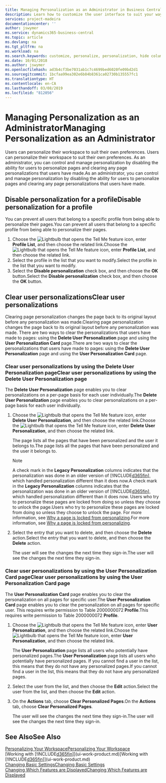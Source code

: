 ```yaml
---
title: Managing Personalization as an Administrator in Business Central | Microsoft Docs
description: Learn how to customize the user interface to suit your way of working.
services: project-madeira
documentationcenter: ''
author: jswymer
ms.service: dynamics365-business-central
ms.topic: article
ms.devlang: na
ms.tgt_pltfrm: na
ms.workload: na
ms.search.keywords: customize, personalize, personalization, hide columns, remove fields, move fields
ms.date: 10/01/2018
ms.author: jswymer
ms.openlocfilehash: ad3b4cf3be7031ab1c7c4699bed6020fe09bd2d1
ms.sourcegitcommit: 1bcfaa99ea302e6b84b8361ca02730b135557fc1
ms.translationtype: HT
ms.contentlocale: en-CA
ms.lasthandoff: 03/08/2019
ms.locfileid: "812056"
---
```

# <a name="managing-personalization-as-an-administrator"></a><span data-ttu-id="52bdd-103">Managing Personalization as an Administrator</span><span class="sxs-lookup"><span data-stu-id="52bdd-103">Managing Personalization as an Administrator</span></span>
<span data-ttu-id="52bdd-104"><!--NAV in the Web client--> Users can personalize their workspace to suit their own preferences.</span><span class="sxs-lookup"><span data-stu-id="52bdd-104"><!--NAV in the Web client--> Users can personalize their workspace to suit their own preferences.</span></span> <span data-ttu-id="52bdd-105">As an administrator, you can control and manage personalization by disabling the ability for users to personalize pages and clearing any page personalizations that users have made.</span><span class="sxs-lookup"><span data-stu-id="52bdd-105">As an administrator, you can control and manage personalization by disabling the ability for users to personalize pages and clearing any page personalizations that users have made.</span></span>

## <a name="disable-personalization-for-a-profile"></a><span data-ttu-id="52bdd-106">Disable personalization for a profile</span><span class="sxs-lookup"><span data-stu-id="52bdd-106">Disable personalization for a profile</span></span>
<span data-ttu-id="52bdd-107">You can prevent all users that belong to a specific profile from being able to personalize their pages.</span><span class="sxs-lookup"><span data-stu-id="52bdd-107">You can prevent all users that belong to a specific profile from being able to personalize their pages.</span></span>
1.  <span data-ttu-id="52bdd-108">Choose the ![Lightbulb that opens the Tell Me feature](media/ui-search/search_small.png "Tell me what you want to do") icon, enter **Profile List**, and then choose the related link.</span><span class="sxs-lookup"><span data-stu-id="52bdd-108">Choose the ![Lightbulb that opens the Tell Me feature](media/ui-search/search_small.png "Tell me what you want to do") icon, enter **Profile List**, and then choose the related link.</span></span>
2.  <span data-ttu-id="52bdd-109">Select the profile in the list that you want to modify.</span><span class="sxs-lookup"><span data-stu-id="52bdd-109">Select the profile in the list that you want to modify.</span></span>
3. <span data-ttu-id="52bdd-110">Select the **Disable personalization** check box, and then choose the **OK** button.</span><span class="sxs-lookup"><span data-stu-id="52bdd-110">Select the **Disable personalization** check box, and then choose the **OK** button.</span></span>

## <a name="clear-user-personalizations"></a><span data-ttu-id="52bdd-111">Clear user personalizations</span><span class="sxs-lookup"><span data-stu-id="52bdd-111">Clear user personalizations</span></span>

<span data-ttu-id="52bdd-112">Clearing page personalization changes the page back to its original layout before any personalization was made.</span><span class="sxs-lookup"><span data-stu-id="52bdd-112">Clearing page personalization changes the page back to its original layout before any personalization was made.</span></span> <span data-ttu-id="52bdd-113">There are two ways to clear the personalizations that users have made to pages: using the **Delete User Personalization** page and using the **User Personalization Card** page.</span><span class="sxs-lookup"><span data-stu-id="52bdd-113">There are two ways to clear the personalizations that users have made to pages: using the **Delete User Personalization** page and using the **User Personalization Card** page.</span></span>

### <a name="clear-user-personalizations-by-using-the-delete-user-personalization-page"></a><span data-ttu-id="52bdd-114">Clear user personalizations by using the Delete User Personalization page</span><span class="sxs-lookup"><span data-stu-id="52bdd-114">Clear user personalizations by using the Delete User Personalization page</span></span>

<span data-ttu-id="52bdd-115">The **Delete User Personalization** page enables you to clear personalizations on a per-page basis for each user individually.</span><span class="sxs-lookup"><span data-stu-id="52bdd-115">The **Delete User Personalization** page enables you to clear personalizations on a per-page basis for each user individually.</span></span>

1.  <span data-ttu-id="52bdd-116">Choose the ![Lightbulb that opens the Tell Me feature](media/ui-search/search_small.png "Tell me what you want to do") icon, enter **Delete User Personalization**, and then choose the related link.</span><span class="sxs-lookup"><span data-stu-id="52bdd-116">Choose the ![Lightbulb that opens the Tell Me feature](media/ui-search/search_small.png "Tell me what you want to do") icon, enter **Delete User Personalization**, and then choose the related link.</span></span>

    <span data-ttu-id="52bdd-117">The page lists all the pages that have been personalized and the user it belongs to.</span><span class="sxs-lookup"><span data-stu-id="52bdd-117">The page lists all the pages that have been personalized and the user it belongs to.</span></span>

    >[!NOTE]
    > <span data-ttu-id="52bdd-118">A check mark in the **Legacy Personalization** columns indicates that the personalization was done in an older version of [!INCLUDE[d365fin](includes/d365fin_md.md)], which handled personalization different than it does now.</span><span class="sxs-lookup"><span data-stu-id="52bdd-118">A check mark in the **Legacy Personalization** columns indicates that the personalization was done in an older version of [!INCLUDE[d365fin](includes/d365fin_md.md)], which handled personalization different than it does now.</span></span> <span data-ttu-id="52bdd-119">Users who try to personalize these pages are locked from doing so unless they choose to unlock the page.</span><span class="sxs-lookup"><span data-stu-id="52bdd-119">Users who try to personalize these pages are locked from doing so unless they choose to unlock the page.</span></span> <span data-ttu-id="52bdd-120">For more information, see [Why a page is locked from personalizing](ui-personalization-locked.md).</span><span class="sxs-lookup"><span data-stu-id="52bdd-120">For more information, see [Why a page is locked from personalizing](ui-personalization-locked.md).</span></span>

2. <span data-ttu-id="52bdd-121">Select the entry that you want to delete, and then choose the **Delete** action.</span><span class="sxs-lookup"><span data-stu-id="52bdd-121">Select the entry that you want to delete, and then choose the **Delete** action.</span></span>

    <span data-ttu-id="52bdd-122">The user will see the changes the next time they sign-in.</span><span class="sxs-lookup"><span data-stu-id="52bdd-122">The user will see the changes the next time they sign-in.</span></span>

### <a name="clear-user-personalizations-by-using-the-user-personalization-card-page"></a><span data-ttu-id="52bdd-123">Clear user personalizations by using the User Personalization Card page</span><span class="sxs-lookup"><span data-stu-id="52bdd-123">Clear user personalizations by using the User Personalization Card page</span></span>

<span data-ttu-id="52bdd-124">The **User Personalization Card** page enables you to clear the personalization on all pages for specific user.</span><span class="sxs-lookup"><span data-stu-id="52bdd-124">The **User Personalization Card** page enables you to clear the personalization on all pages for specific user.</span></span> <span data-ttu-id="52bdd-125">This requires write permission to Table 2000000072 **Profile**.</span><span class="sxs-lookup"><span data-stu-id="52bdd-125">This requires write permission to Table 2000000072 **Profile**.</span></span>

1.  <span data-ttu-id="52bdd-126">Choose the ![Lightbulb that opens the Tell Me feature](media/ui-search/search_small.png "Tell me what you want to do") icon, enter **User Personalization**, and then choose the related link.</span><span class="sxs-lookup"><span data-stu-id="52bdd-126">Choose the ![Lightbulb that opens the Tell Me feature](media/ui-search/search_small.png "Tell me what you want to do") icon, enter **User Personalization**, and then choose the related link.</span></span>

    <span data-ttu-id="52bdd-127">The **User Personalization** page lists all users who potentially have personalized pages.</span><span class="sxs-lookup"><span data-stu-id="52bdd-127">The **User Personalization** page lists all users who potentially have personalized pages.</span></span> <span data-ttu-id="52bdd-128">If you cannot find a user in the list, this means that they do not have any personalized pages.</span><span class="sxs-lookup"><span data-stu-id="52bdd-128">If you cannot find a user in the list, this means that they do not have any personalized pages.</span></span>

2. <span data-ttu-id="52bdd-129">Select the user from the list, and then choose the **Edit** action.</span><span class="sxs-lookup"><span data-stu-id="52bdd-129">Select the user from the list, and then choose the **Edit** action.</span></span>

3.  <span data-ttu-id="52bdd-130">On the **Actions** tab, choose **Clear Personalized Pages**.</span><span class="sxs-lookup"><span data-stu-id="52bdd-130">On the **Actions** tab, choose **Clear Personalized Pages**.</span></span>

    <span data-ttu-id="52bdd-131">The user will see the changes the next time they sign-in.</span><span class="sxs-lookup"><span data-stu-id="52bdd-131">The user will see the changes the next time they sign-in.</span></span>

## <a name="see-also"></a><span data-ttu-id="52bdd-132">See Also</span><span class="sxs-lookup"><span data-stu-id="52bdd-132">See Also</span></span>
[<span data-ttu-id="52bdd-133">Personalizing Your Workspace</span><span class="sxs-lookup"><span data-stu-id="52bdd-133">Personalizing Your Workspace</span></span>](ui-personalization-user.md)  
<span data-ttu-id="52bdd-134">[Working with [!INCLUDE[d365fin](includes/d365fin_md.md)]](ui-work-product.md)</span><span class="sxs-lookup"><span data-stu-id="52bdd-134">[Working with [!INCLUDE[d365fin](includes/d365fin_md.md)]](ui-work-product.md)</span></span>  
[<span data-ttu-id="52bdd-135">Changing Basic Settings</span><span class="sxs-lookup"><span data-stu-id="52bdd-135">Changing Basic Settings</span></span>](ui-change-basic-settings.md)  
[<span data-ttu-id="52bdd-136">Changing Which Features are Displayed</span><span class="sxs-lookup"><span data-stu-id="52bdd-136">Changing Which Features are Displayed</span></span>](ui-experiences.md)  
